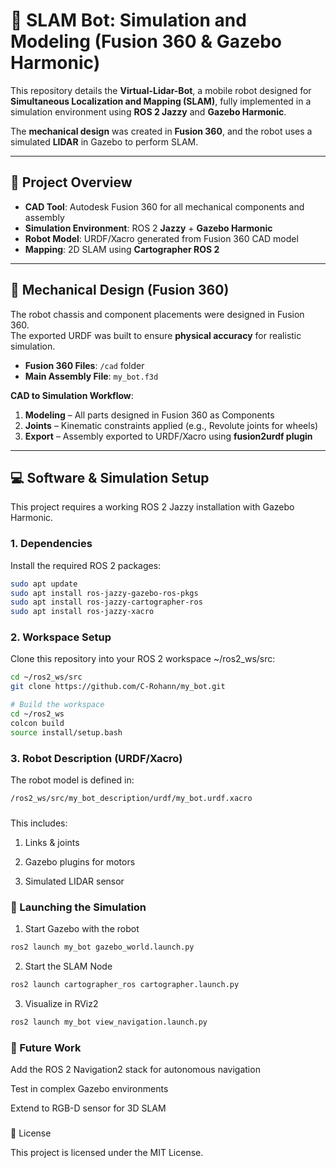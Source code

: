 # 🤖 SLAM Bot: Simulation and Modeling (Fusion 360 & Gazebo Harmonic)

This repository details the **Virtual-Lidar-Bot**, a mobile robot designed for **Simultaneous Localization and Mapping (SLAM)**, fully implemented in a simulation environment using **ROS 2 Jazzy** and **Gazebo Harmonic**.  

The **mechanical design** was created in **Fusion 360**, and the robot uses a simulated **LIDAR** in Gazebo to perform SLAM.  

---

## 🌟 Project Overview
- **CAD Tool**: Autodesk Fusion 360 for all mechanical components and assembly  
- **Simulation Environment**: ROS 2 **Jazzy** + **Gazebo Harmonic**  
- **Robot Model**: URDF/Xacro generated from Fusion 360 CAD model  
- **Mapping**: 2D SLAM using **Cartographer ROS 2**  

---

## 📐 Mechanical Design (Fusion 360)

The robot chassis and component placements were designed in Fusion 360.  
The exported URDF was built to ensure **physical accuracy** for realistic simulation.  

- **Fusion 360 Files**: `/cad` folder  
- **Main Assembly File**: `my_bot.f3d`  

**CAD to Simulation Workflow**:
1. **Modeling** – All parts designed in Fusion 360 as Components  
2. **Joints** – Kinematic constraints applied (e.g., Revolute joints for wheels)  
3. **Export** – Assembly exported to URDF/Xacro using **fusion2urdf plugin**  

---

## 💻 Software & Simulation Setup

This project requires a working ROS 2 Jazzy installation with Gazebo Harmonic.  

### 1. Dependencies
Install the required ROS 2 packages:

```bash
sudo apt update
sudo apt install ros-jazzy-gazebo-ros-pkgs
sudo apt install ros-jazzy-cartographer-ros
sudo apt install ros-jazzy-xacro
```

### 2. Workspace Setup

Clone this repository into your ROS 2 workspace  ~/ros2_ws/src:

```bash
cd ~/ros2_ws/src
git clone https://github.com/C-Rohann/my_bot.git

# Build the workspace
cd ~/ros2_ws
colcon build
source install/setup.bash
```
### 3. Robot Description (URDF/Xacro)

The robot model is defined in:
```bash
/ros2_ws/src/my_bot_description/urdf/my_bot.urdf.xacro
```
###
This includes:

 1. Links & joints

 2. Gazebo plugins for motors

 3. Simulated LIDAR sensor

### 🚀 Launching the Simulation
1. Start Gazebo with the robot

```bash
ros2 launch my_bot gazebo_world.launch.py
```
2. Start the SLAM Node

```bash
ros2 launch cartographer_ros cartographer.launch.py
```
3. Visualize in RViz2
   
```bash
ros2 launch my_bot view_navigation.launch.py
```

### 🚧 Future Work

Add the ROS 2 Navigation2 stack for autonomous navigation

Test in complex Gazebo environments

Extend to RGB-D sensor for 3D SLAM

###
📜 License

This project is licensed under the MIT License.
